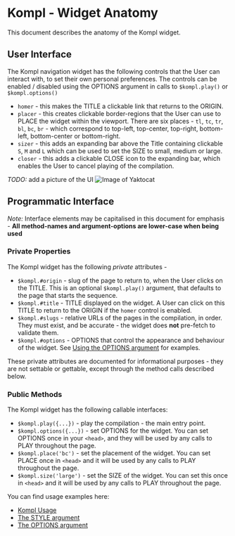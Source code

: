 # Kompl - Widget Anatomy

This document describes the anatomy of the Kompl widget.

## User Interface

The Kompl navigation widget has the following controls that the User can interact with, to set their own personal preferences. The controls can be enabled / disabled using the OPTIONS argument in calls to `$kompl.play()` or `$kompl.options()`

* `homer` - this makes the TITLE a clickable link that returns to the ORIGIN.
* `placer` - this creates clickable border-regions that the User can use to PLACE the widget within the viewport. There are six places - `tl`, `tc`, `tr`, `bl`, `bc`, `br` - which correspond to top-left, top-center, top-right, bottom-left, bottom-center or bottom-right.
* `sizer` - this adds an expanding bar above the Title containing clickable `S`, `M` and `L` which can be used to set the SIZE to small, medium or large.
* `closer` - this adds a clickable CLOSE icon to the expanding bar, which enables the User to cancel playing of the compilation.

*TODO:* add a picture of the UI
![Image of Yaktocat](https://octodex.github.com/images/yaktocat.png)

## Programmatic Interface

*Note:* Interface elements may be capitalised in this document for emphasis - **All method-names and argument-options are lower-case when being used**

### Private Properties

The Kompl widget has the following *private* attributes -

* `$kompl.#origin` - slug of the page to return to, when the User clicks on the TITLE. This is an optional `$kompl.play()` argument, that defaults to the page that starts the sequence.
* `$kompl.#title` - TITLE displayed on the widget. A User can click on this TITLE to return to the ORIGIN if the `homer` control is enabled.
* `$kompl.#slugs` - relative URLs of the pages in the compilation, in order. They must exist, and be accurate - the widget does **not** pre-fetch to validate them.
* `$kompl.#options` - OPTIONS that control the appearance and behaviour of the widget. See [Using the OPTIONS argument](example-options.md) for examples.

These private attributes are documented for informational purposes - they are not settable or gettable, except through the method calls described below.

### Public Methods

The Kompl widget has the following callable interfaces:
* `$kompl.play({...})` - play the compilation - the main entry point.
* `$kompl.options({...})` - set OPTIONS for the widget. You can set OPTIONS once in your `<head>`, and they will be used by any calls to PLAY throughout the page.
* `$kompl.place('bc')` - set the placement of the widget. You can set PLACE once in `<head>` and it will be used by any calls to PLAY throughout the page.
* `$kompl.size('large')` - set the SIZE of the widget. You can set this once in `<head>` and it will be used by any calls to PLAY throughout the page.

You can find usage examples here:
* [Kompl Usage](example-usage.md)
* [The STYLE argument](example-style.md)
* [The OPTIONS argument](example-style.md)
